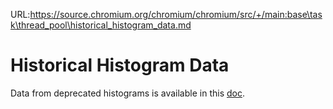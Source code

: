 URL:https://source.chromium.org/chromium/chromium/src/+/main:base\task\thread_pool\historical_histogram_data.md
# Historical Histogram Data

Data from deprecated histograms is available in this
[doc](https://docs.google.com/document/d/1YYEBlpkg3aulPZwIb_CrXZ3lScIFbJ2HPalC-WB0l8s/edit?usp=sharing).
